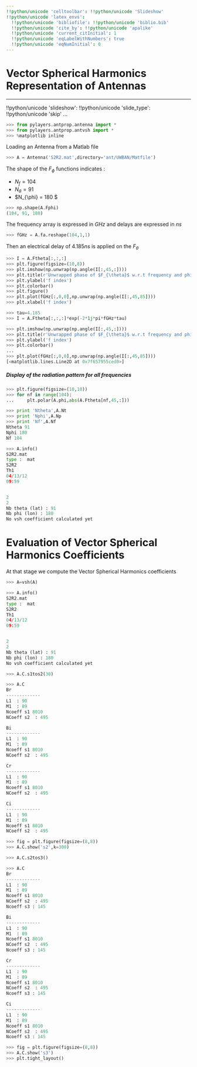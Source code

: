 ```yaml
---
!!python/unicode 'celltoolbar': !!python/unicode 'Slideshow'
!!python/unicode 'latex_envs':
  !!python/unicode 'bibliofile': !!python/unicode 'biblio.bib'
  !!python/unicode 'cite_by': !!python/unicode 'apalike'
  !!python/unicode 'current_citInitial': 1
  !!python/unicode 'eqLabelWithNumbers': true
  !!python/unicode 'eqNumInitial': 0
---
```


# Vector Spherical Harmonics Representation of Antennas

---
!!python/unicode 'slideshow':
  !!python/unicode 'slide_type': !!python/unicode 'skip'
...

```python
>>> from pylayers.antprop.antenna import *
>>> from pylayers.antprop.antvsh import *
>>> %matplotlib inline
```

Loading an Antenna from a Matlab file

```python
>>> A = Antenna('S2R2.mat',directory='ant/UWBAN/Matfile')
```

The shape of the $F_{\phi}$ functions indicates :

- $N_f= 104$
- $N_{\theta} = 91$
- $N_{\phi} = 180 $

```python
>>> np.shape(A.Fphi)
(104, 91, 180)
```

The frequency array is expressed in $GHz$ and delays are expressed in $ns$

```python
>>> fGHz = A.fa.reshape(104,1,1)
```

Then an electrical delay of $4.185ns$ is applied on the $F_{\theta}$

```python
>>> I = A.Ftheta[:,:,:]
>>> plt.figure(figsize=(10,8))
>>> plt.imshow(np.unwrap(np.angle(I[:,45,:])))
>>> plt.title(r'Unwrapped phase of $F_{\theta}$ w.r.t frequency and phi for $\theta=\frac{pi}{2}$')
>>> plt.ylabel('f index')
>>> plt.colorbar()
>>> plt.figure()
>>> plt.plot(fGHz[:,0,0],np.unwrap(np.angle(I[:,45,85])))
>>> plt.xlabel('f index')
```

```python
>>> tau=4.185
>>> I = A.Ftheta[:,:,:]*exp(-2*1j*pi*fGHz*tau)
```

```python
>>> plt.imshow(np.unwrap(np.angle(I[:,45,:])))
>>> plt.title(r'Unwrapped phase of $F_{\theta}$ w.r.t frequency and phi for $\theta=\frac{pi}{2}$')
>>> plt.ylabel('f index')
>>> plt.colorbar()
...
>>> plt.plot(fGHz[:,0,0],np.unwrap(np.angle(I[:,45,85])))
[<matplotlib.lines.Line2D at 0x7f657955ced0>]
```

##### Display of the radiation pattern for all frequencies

```python
>>> plt.figure(figsize=(10,10))
>>> for nf in range(104):
...     plt.polar(A.phi,abs(A.Ftheta[nf,45,:]))
```

```python
>>> print 'Ntheta',A.Nt
>>> print 'Nphi',A.Np
>>> print 'Nf',A.Nf
Ntheta 91
Nphi 180
Nf 104
```

```python
>>> A.info()
S2R2.mat
type :  mat
S2R2
Th1
04/13/12
09:59


2
2
Nb theta (lat) : 91
Nb phi (lon) : 180
No vsh coefficient calculated yet
```

# Evaluation of Vector Spherical Harmonics Coefficients

At that stage we compute the Vector Spherical Harmonics coefficients

```python
>>> A=vsh(A)
```

```python
>>> A.info()
S2R2.mat
type :  mat
S2R2
Th1
04/13/12
09:59


2
2
Nb theta (lat) : 91
Nb phi (lon) : 180
No vsh coefficient calculated yet
```

```python
>>> A.C.s1tos2(30)
```

```python
>>> A.C
Br
-------------
L1  : 90
M1  : 89
Ncoeff s1 8010
NCoeff s2  : 495

Bi
-------------
L1  : 90
M1  : 89
Ncoeff s1 8010
NCoeff s2  : 495

Cr
-------------
L1  : 90
M1  : 89
Ncoeff s1 8010
NCoeff s2  : 495

Ci
-------------
L1  : 90
M1  : 89
Ncoeff s1 8010
NCoeff s2  : 495
```

```python
>>> fig = plt.figure(figsize=(8,8))
>>> A.C.show('s2',k=300)
```

```python
>>> A.C.s2tos3()
```

```python
>>> A.C
Br
-------------
L1  : 90
M1  : 89
Ncoeff s1 8010
NCoeff s2  : 495
Ncoeff s3 : 145

Bi
-------------
L1  : 90
M1  : 89
Ncoeff s1 8010
NCoeff s2  : 495
Ncoeff s3 : 145

Cr
-------------
L1  : 90
M1  : 89
Ncoeff s1 8010
NCoeff s2  : 495
Ncoeff s3 : 145

Ci
-------------
L1  : 90
M1  : 89
Ncoeff s1 8010
NCoeff s2  : 495
Ncoeff s3 : 145
```

```python
>>> fig = plt.figure(figsize=(8,8))
>>> A.C.show('s3')
>>> plt.tight_layout()
```

```python

```
